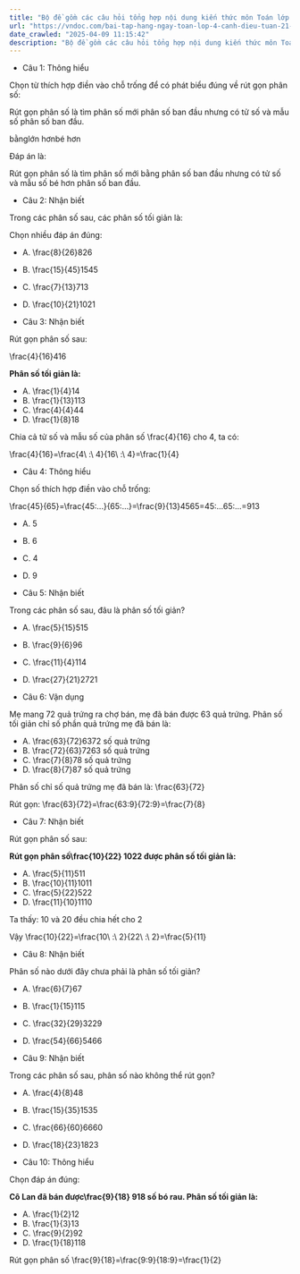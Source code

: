 ```yaml
---
title: "Bộ đề gồm các câu hỏi tổng hợp nội dung kiến thức môn Toán lớp 4 đã học ở Tuần 21 trong chương trình Toán lớp 4 Tập 2 sách Cánh Diều, giúp các em ôn tập và luyện giải các dạng bài tập Toán lớp 4. Mời các em cùng luyện tập."
url: "https://vndoc.com/bai-tap-hang-ngay-toan-lop-4-canh-dieu-tuan-21-thu-2-335627"
date_crawled: "2025-04-09 11:15:42"
description: "Bộ đề gồm các câu hỏi tổng hợp nội dung kiến thức môn Toán lớp 4 đã học ở Tuần 21 trong chương trình Toán lớp 4 Tập 2 sách Cánh Diều, giúp các em ôn tập và luyện giải các dạng bài tập Toán lớp 4. Mời các em cùng luyện tập."
---
```


* Câu 1:  Thông hiểu

Chọn từ thích hợp điền vào chỗ trống để có phát biểu đúng về rút gọn phân số:

Rút gọn phân số là tìm phân số mới  phân số ban đầu nhưng có tử số và mẫu số  phân số ban đầu.

bằnglớn hơnbé hơn

Đáp án là:

Rút gọn phân số là tìm phân số mới bằng phân số ban đầu nhưng có tử số và mẫu số bé hơn phân số ban đầu.

* Câu 2:  Nhận biết

Trong các phân số sau, các phân số tối giản là:

Chọn nhiều đáp án đúng:

  * A. \\frac{8}{26}826
  * B. \\frac{15}{45}1545
  * C. \\frac{7}{13}713
  * D. \\frac{10}{21}1021



* Câu 3:  Nhận biết

Rút gọn phân số sau:

\\frac{4}{16}416

**Phân số tối giản là:**

  * A. \\frac{1}{4}14
  * B. \\frac{1}{13}113
  * C. \\frac{4}{4}44
  * D. \\frac{1}{8}18



Chia cả tử số và mẫu số của phân số \\frac{4}{16} cho 4, ta có:

\\frac{4}{16}=\\frac{4\\ :\\ 4}{16\\ :\\ 4}=\\frac{1}{4}

* Câu 4:  Thông hiểu

Chọn số thích hợp điền vào chỗ trống:

\\frac{45}{65}=\\frac{45:...}{65:...}=\\frac{9}{13}4565=45:...65:...=913

  * A. 5 
  * B. 6 
  * C. 4 
  * D. 9 



* Câu 5:  Nhận biết

Trong các phân số sau, đâu là phân số tối giản?

  * A. \\frac{5}{15}515
  * B. \\frac{9}{6}96
  * C. \\frac{11}{4}114
  * D. \\frac{27}{21}2721



* Câu 6:  Vận dụng

Mẹ mang 72 quả trứng ra chợ bán, mẹ đã bán được 63 quả trứng. Phân số tối giản chỉ số phần quả trứng mẹ đã bán là:

  * A. \\frac{63}{72}6372 số quả trứng 
  * B. \\frac{72}{63}7263 số quả trứng 
  * C. \\frac{7}{8}78 số quả trứng 
  * D. \\frac{8}{7}87 số quả trứng 



Phân số chỉ số quả trứng mẹ đã bán là: \\frac{63}{72}

Rút gọn: \\frac{63}{72}=\\frac{63:9}{72:9}=\\frac{7}{8}

* Câu 7:  Nhận biết

Rút gọn phân số sau:

**Rút gọn phân số\\frac{10}{22} 1022 được phân số tối giản là:**

  * A. \\frac{5}{11}511
  * B. \\frac{10}{11}1011
  * C. \\frac{5}{22}522
  * D. \\frac{11}{10}1110



Ta thấy: 10 và 20 đều chia hết cho 2

Vậy \\frac{10}{22}=\\frac{10\\ :\\ 2}{22\\ :\\ 2}=\\frac{5}{11}

* Câu 8:  Nhận biết

Phân số nào dưới đây chưa phải là phân số tối giản?

  * A. \\frac{6}{7}67
  * B. \\frac{1}{15}115
  * C. \\frac{32}{29}3229
  * D. \\frac{54}{66}5466



* Câu 9:  Nhận biết

Trong các phân số sau, phân số nào không thể rút gọn?

  * A. \\frac{4}{8}48
  * B. \\frac{15}{35}1535
  * C. \\frac{66}{60}6660
  * D. \\frac{18}{23}1823



* Câu 10:  Thông hiểu

Chọn đáp án đúng:

**Cô Lan đã bán được\\frac{9}{18} 918 số bó rau. Phân số tối giản là:**

  * A. \\frac{1}{2}12
  * B. \\frac{1}{3}13
  * C. \\frac{9}{2}92
  * D. \\frac{1}{18}118



Rút gọn phân số \\frac{9}{18}=\\frac{9:9}{18:9}=\\frac{1}{2}
